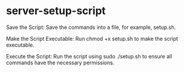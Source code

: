 # server-setup-script

Save the Script: Save the commands into a file, for example, setup.sh.

Make the Script Executable: Run chmod +x setup.sh to make the script executable.

Execute the Script: Run the script using sudo ./setup.sh to ensure all commands have the necessary permissions.
